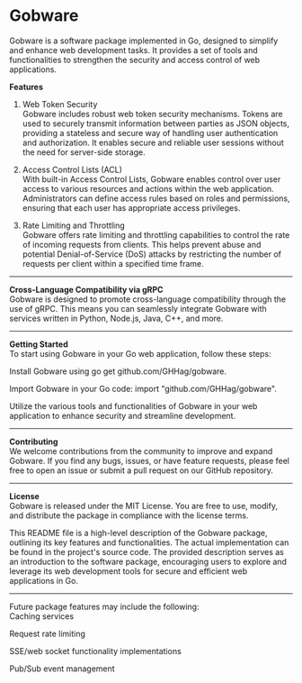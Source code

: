 # Gobware

Gobware is a software package implemented in Go, designed to simplify and enhance web development tasks. It provides a set of tools and functionalities to strengthen the security and access control of web applications.

**Features**  
1. Web Token Security  
Gobware includes robust web token security mechanisms. Tokens are used to securely transmit information between parties as JSON objects, providing a stateless and secure way of handling user authentication and authorization. It enables secure and reliable user sessions without the need for server-side storage.

2. Access Control Lists (ACL)  
With built-in Access Control Lists, Gobware enables control over user access to various resources and actions within the web application. Administrators can define access rules based on roles and permissions, ensuring that each user has appropriate access privileges.

3. Rate Limiting and Throttling  
Gobware offers rate limiting and throttling capabilities to control the rate of incoming requests from clients. This helps prevent abuse and potential Denial-of-Service (DoS) attacks by restricting the number of requests per client within a specified time frame.

---

**Cross-Language Compatibility via gRPC**  
Gobware is designed to promote cross-language compatibility through the use of gRPC. This means you can seamlessly integrate Gobware with services written in Python, Node.js, Java, C++, and more.

---

**Getting Started**  
To start using Gobware in your Go web application, follow these steps:

Install Gobware using go get github.com/GHHag/gobware.

Import Gobware in your Go code: import "github.com/GHHag/gobware".

Utilize the various tools and functionalities of Gobware in your web application to enhance security and streamline development.

---

**Contributing**  
We welcome contributions from the community to improve and expand Gobware. If you find any bugs, issues, or have feature requests, please feel free to open an issue or submit a pull request on our GitHub repository.

---

**License**  
Gobware is released under the MIT License. You are free to use, modify, and distribute the package in compliance with the license terms.

This README file is a high-level description of the Gobware package, outlining its key features and functionalities. The actual implementation can be found in the project's source code. The provided description serves as an introduction to the software package, encouraging users to explore and leverage its web development tools for secure and efficient web applications in Go.

---

Future package features may include the following:  
Caching services

Request rate limiting

SSE/web socket functionality implementations

Pub/Sub event management
